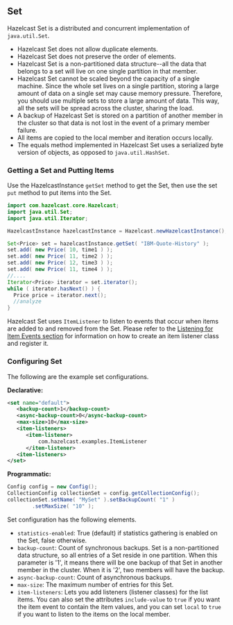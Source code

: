 

## Set

Hazelcast Set is a distributed and concurrent implementation of `java.util.Set`.

* Hazelcast Set does not allow duplicate elements.
* Hazelcast Set does not preserve the order of elements.
* Hazelcast Set is a non-partitioned data structure--all the data that belongs to a set will live on one single partition in that member.
* Hazelcast Set cannot be scaled beyond the capacity of a single machine. Since the whole set lives on a single partition, storing a large amount of data on a single set may cause memory pressure. Therefore, you should use multiple sets to store a large amount of data. This way, all the sets will be spread across the cluster, sharing the load.
* A backup of Hazelcast Set is stored on a partition of another member in the cluster so that data is not lost in the event of a primary member failure.
* All items are copied to the local member and iteration occurs locally.
* The equals method implemented in Hazelcast Set uses a serialized byte version of objects, as opposed to `java.util.HashSet`.

### Getting a Set and Putting Items

Use the HazelcastInstance `getSet` method to get the Set, then use the set `put` method to put items into the Set.

```java
import com.hazelcast.core.Hazelcast;
import java.util.Set;
import java.util.Iterator;

HazelcastInstance hazelcastInstance = Hazelcast.newHazelcastInstance();

Set<Price> set = hazelcastInstance.getSet( "IBM-Quote-History" );
set.add( new Price( 10, time1 ) );
set.add( new Price( 11, time2 ) );
set.add( new Price( 12, time3 ) );
set.add( new Price( 11, time4 ) );
//....
Iterator<Price> iterator = set.iterator();
while ( iterator.hasNext() ) { 
  Price price = iterator.next(); 
  //analyze
}
```

Hazelcast Set uses `ItemListener` to listen to events that occur when items are added to and removed from the Set. Please refer to the [Listening for Item Events section](#listening-for-item-events) for information on how to create an item listener class and register it.

### Configuring Set

The following are the example set configurations.


**Declarative:**

```xml
<set name="default">
   <backup-count>1</backup-count>
   <async-backup-count>0</async-backup-count>
   <max-size>10</max-size>
   <item-listeners>
      <item-listener>
          com.hazelcast.examples.ItemListener
      </item-listener>
   <item-listeners>
</set>
```

**Programmatic:**

```java
Config config = new Config();
CollectionConfig collectionSet = config.getCollectionConfig();
collectionSet.setName( "MySet" ).setBackupCount( "1" )
        .setMaxSize( "10" );
```
   

Set configuration has the following elements.


- `statistics-enabled`: True (default) if statistics gathering is enabled on the Set, false otherwise.
- `backup-count`: Count of synchronous backups. Set is a non-partitioned data structure, so all entries of a Set reside in one partition. When this parameter is '1', it means there will be one backup of that Set in another member in the cluster. When it is '2', two members will have the backup.
- `async-backup-count`: Count of asynchronous backups.
- `max-size`: The maximum number of entries for this Set.
- `item-listeners`: Lets you add listeners (listener classes) for the list items. You can also set the attributes `include-value` to `true` if you want the item event to contain the item values, and you can set `local` to `true` if you want to listen to the items on the local member.


